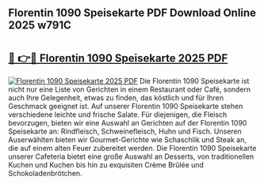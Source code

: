 ## Florentin 1090 Speisekarte PDF Download Online 2025 w791C

# <h2><a href="http://gcdw5pd.nevu.top/?p=Florentin+1090+Speisekarte">🔗 👉🔴 Florentin 1090 Speisekarte 2025 PDF</a></h2>

[![Florentin 1090 Speisekarte 2025 PDF](https://i.imgur.com/dBaPXMq.png)](http://gcdw5pd.nevu.top/?p=Florentin+1090+Speisekarte)
Die Florentin 1090 Speisekarte ist nicht nur eine Liste von Gerichten in einem Restaurant oder Café, sondern auch Ihre Gelegenheit, etwas zu finden, das köstlich und für Ihren Geschmack geeignet ist. Auf unserer Florentin 1090 Speisekarte stehen verschiedene leichte und frische Salate. Für diejenigen, die Fleisch bevorzugen, bieten wir eine Auswahl an Gerichten auf der Florentin 1090 Speisekarte an: Rindfleisch, Schweinefleisch, Huhn und Fisch. Unseren Auserwählten bieten wir Gourmet-Gerichte wie Schaschlik und Steak an, die auf einem alten Feuer zubereitet werden. Die Florentin 1090 Speisekarte unserer Cafeteria bietet eine große Auswahl an Desserts, von traditionellen Kuchen und Kuchen bis hin zu exquisiten Crème Brûlée und Schokoladenbrötchen.

